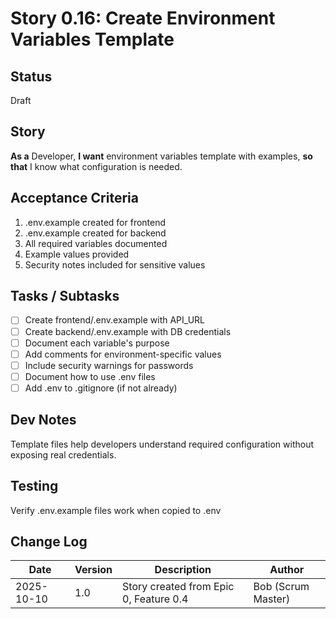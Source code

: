 # Story 0.16: Create Environment Variables Template

## Status
Draft

## Story
**As a** Developer,
**I want** environment variables template with examples,
**so that** I know what configuration is needed.

## Acceptance Criteria
1. .env.example created for frontend
2. .env.example created for backend
3. All required variables documented
4. Example values provided
5. Security notes included for sensitive values

## Tasks / Subtasks
- [ ] Create frontend/.env.example with API_URL
- [ ] Create backend/.env.example with DB credentials
- [ ] Document each variable's purpose
- [ ] Add comments for environment-specific values
- [ ] Include security warnings for passwords
- [ ] Document how to use .env files
- [ ] Add .env to .gitignore (if not already)

## Dev Notes
Template files help developers understand required configuration without exposing real credentials.

## Testing
Verify .env.example files work when copied to .env

## Change Log
| Date | Version | Description | Author |
|------|---------|-------------|--------|
| 2025-10-10 | 1.0 | Story created from Epic 0, Feature 0.4 | Bob (Scrum Master) |
